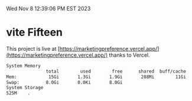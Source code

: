 Wed Nov  8 12:39:06 PM EST 2023

# vite Fifteen


This project is live at [https://marketingpreference.vercel.app/](https://marketingpreference.vercel.app/) thanks to Vercel.

```bash
System Memory
               total        used        free      shared  buff/cache   available
Mem:            15Gi       1.3Gi       1.9Gi       288Mi        11Gi        13Gi
Swap:          8.0Gi       0.0Ki       8.0Gi
System Storage
525M	.
